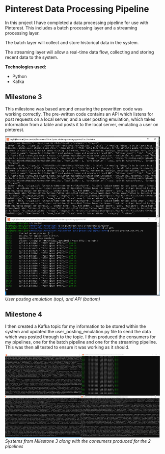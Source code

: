# Pinterest Data Processing Pipeline
In this project I have completed a data processing pipeline for use with Pinterest. This includes a batch processing layer and a streaming processing layer.

The batch layer will collect and store historical data in the system.

The streaming layer will allow a real-time data flow, collecting and storing recent data to the system. 

**Technologies used:**
- Python
- Kafka

## Milestone 3
This milestone was based around ensuring the prewritten code was working correctly. The pre-written code contains an API which listens for post requests on a local server, and a user posting emulation, which takes information from a table and posts it to the local server, emulating a user on pinterest.

![](Screenshots/Milestone3.PNG)
*User posting emulation (top), and API (bottom)*

## Milestone 4
I then created a Kafka topic for my information to be stored within the system and updated the user_posting_emulation.py file to send the data which was posted through to the topic. I then produced the consumers for my pipelines, one for the batch pipeline and one for the streaming pipeline. This was then all tested to ensure it was working as it should. 

![](Screenshots/Milestone4.PNG)
*Systems from Milestone 3 along with the consumers produced for the 2 pipelines*